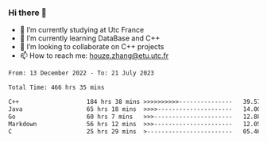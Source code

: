 ### Hi there 👋
- 🔭 I’m currently studying at Utc France
- 🌱 I’m currently learning DataBase and C++
- 👯 I’m looking to collaborate on C++ projects
- 📫 How to reach me: houze.zhang@etu.utc.fr

<!--START_SECTION:waka-->

```txt
From: 13 December 2022 - To: 21 July 2023

Total Time: 466 hrs 35 mins

C++                   184 hrs 38 mins >>>>>>>>>>---------------   39.57 %
Java                  65 hrs 18 mins  >>>>---------------------   14.00 %
Go                    60 hrs 7 mins   >>>----------------------   12.88 %
Markdown              56 hrs 12 mins  >>>----------------------   12.05 %
C                     25 hrs 29 mins  >------------------------   05.46 %
```

<!--END_SECTION:waka-->
